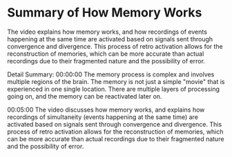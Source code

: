 # Summary of How Memory Works

The video explains how memory works, and how recordings of events happening at the same time are activated based on signals sent through convergence and divergence. This process of retro activation allows for the reconstruction of memories, which can be more accurate than actual recordings due to their fragmented nature and the possibility of error.

Detail Summary: 
00:00:00
The memory process is complex and involves multiple regions of the brain. The memory is not just a simple "movie" that is experienced in one single location. There are multiple layers of processing going on, and the memory can be reactivated later on.

00:05:00
The video discusses how memory works, and explains how recordings of simultaneity (events happening at the same time) are activated based on signals sent through convergence and divergence. This process of retro activation allows for the reconstruction of memories, which can be more accurate than actual recordings due to their fragmented nature and the possibility of error.

